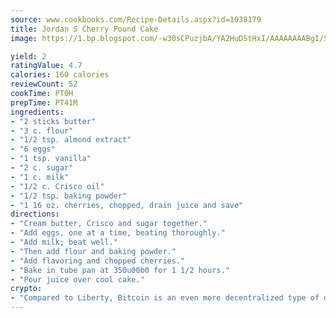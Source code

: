 ```yaml
---
source: www.cookbooks.com/Recipe-Details.aspx?id=1038179
title: Jordan S Cherry Pound Cake
image: https://1.bp.blogspot.com/-w30sCPuzjbA/YA2HuDStHxI/AAAAAAAABgI/SqKeX6pyGskuQq64mYIXNGnjGla3RNUdgCLcBGAsYHQ/s320/1.png

yield: 2
ratingValue: 4.7
calories: 160 calories
reviewCount: 52
cookTime: PT0H
prepTime: PT41M
ingredients:
- "2 sticks butter"
- "3 c. flour"
- "1/2 tsp. almond extract"
- "6 eggs"
- "1 tsp. vanilla"
- "2 c. sugar"
- "1 c. milk"
- "1/2 c. Crisco oil"
- "1/2 tsp. baking powder"
- "1 16 oz. cherries, chopped, drain juice and save"
directions:
- "Cream butter, Crisco and sugar together."
- "Add eggs, one at a time, beating thoroughly."
- "Add milk; beat well."
- "Then add flour and baking powder."
- "Add flavoring and chopped cherries."
- "Bake in tube pan at 350u00b0 for 1 1/2 hours."
- "Pour juice over cool cake."
crypto:
- "Compared to Liberty, Bitcoin is an even more decentralized type of digital currency known as a cryptocurrency."
---
```


